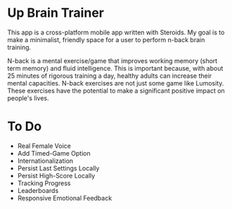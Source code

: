 Up Brain Trainer
===============

This app is a cross-platform mobile app written with Steroids.  My goal is to make a minimalist, friendly space for a user to perform n-back brain training.

N-back is a mental exercise/game that improves working memory (short term memory) and fluid intelligence.  This is important because, with about 25 minutes of rigorous training a day, healthy adults can increase their mental capacities.  N-back exercises are not just some game like Lumosity.  These exercises have the potential to make a significant positive impact on people's lives.

To Do
=====
 - Real Female Voice
 - Add Timed-Game Option
 - Internationalization
 - Persist Last Settings Locally
 - Persist High-Score Locally
 - Tracking Progress
 - Leaderboards
 - Responsive Emotional Feedback
